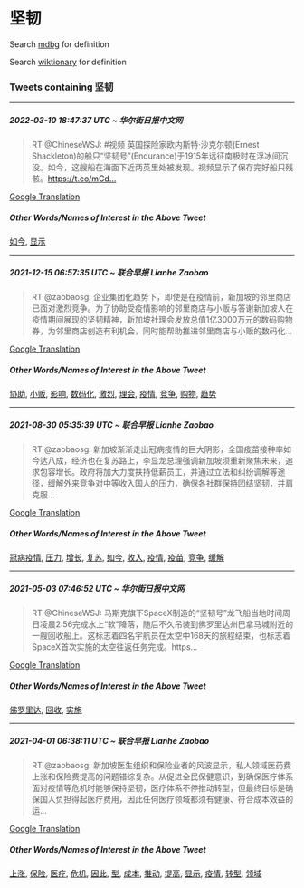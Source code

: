 # 坚韧

Search [mdbg](https://www.mdbg.net/chinese/dictionary?page=worddict&wdrst=0&wdqb=坚韧) for definition

Search [wiktionary](https://en.wiktionary.org/wiki/坚韧) for definition

### Tweets containing 坚韧

___
##### 2022-03-10 18:47:37 UTC ~ 华尔街日报中文网
> RT @ChineseWSJ: #视频 英国探险家欧内斯特·沙克尔顿(Ernest Shackleton)的船只“坚韧号”(Endurance)于1915年远征南极时在浮冰间沉没。如今，这艘船在海面下近两英里处被发现。视频显示了保存完好船只残骸。https://t.co/mCd…

[Google Translation](https://translate.google.com/?hi=en&tab=TT&sl=zh-CN&tl=en&op=translate&text=RT+%40ChineseWSJ%3A+%23%E8%A7%86%E9%A2%91+%E8%8B%B1%E5%9B%BD%E6%8E%A2%E9%99%A9%E5%AE%B6%E6%AC%A7%E5%86%85%E6%96%AF%E7%89%B9%C2%B7%E6%B2%99%E5%85%8B%E5%B0%94%E9%A1%BF%28Ernest+Shackleton%29%E7%9A%84%E8%88%B9%E5%8F%AA%E2%80%9C%E5%9D%9A%E9%9F%A7%E5%8F%B7%E2%80%9D%28Endurance%29%E4%BA%8E1915%E5%B9%B4%E8%BF%9C%E5%BE%81%E5%8D%97%E6%9E%81%E6%97%B6%E5%9C%A8%E6%B5%AE%E5%86%B0%E9%97%B4%E6%B2%89%E6%B2%A1%E3%80%82%E5%A6%82%E4%BB%8A%EF%BC%8C%E8%BF%99%E8%89%98%E8%88%B9%E5%9C%A8%E6%B5%B7%E9%9D%A2%E4%B8%8B%E8%BF%91%E4%B8%A4%E8%8B%B1%E9%87%8C%E5%A4%84%E8%A2%AB%E5%8F%91%E7%8E%B0%E3%80%82%E8%A7%86%E9%A2%91%E6%98%BE%E7%A4%BA%E4%BA%86%E4%BF%9D%E5%AD%98%E5%AE%8C%E5%A5%BD%E8%88%B9%E5%8F%AA%E6%AE%8B%E9%AA%B8%E3%80%82https%3A%2F%2Ft.co%2FmCd%E2%80%A6)
##### Other Words/Names of Interest in the Above Tweet
[如今](如今.md), [显示](显示.md)
___
##### 2021-12-15 06:57:35 UTC ~ 联合早报 Lianhe Zaobao
> RT @zaobaosg: 企业集团化趋势下，即使是在疫情前，新加坡的邻里商店已面对激烈竞争。为了协助受疫情影响的邻里商店与小贩与答谢新加坡人在疫情期间展现的坚韧精神，新加坡社理会发放总值1亿3000万元的数码购物券，为邻里商店创造有利机会，同时能帮助推进邻里商店与小贩的数码化…

[Google Translation](https://translate.google.com/?hi=en&tab=TT&sl=zh-CN&tl=en&op=translate&text=RT+%40zaobaosg%3A+%E4%BC%81%E4%B8%9A%E9%9B%86%E5%9B%A2%E5%8C%96%E8%B6%8B%E5%8A%BF%E4%B8%8B%EF%BC%8C%E5%8D%B3%E4%BD%BF%E6%98%AF%E5%9C%A8%E7%96%AB%E6%83%85%E5%89%8D%EF%BC%8C%E6%96%B0%E5%8A%A0%E5%9D%A1%E7%9A%84%E9%82%BB%E9%87%8C%E5%95%86%E5%BA%97%E5%B7%B2%E9%9D%A2%E5%AF%B9%E6%BF%80%E7%83%88%E7%AB%9E%E4%BA%89%E3%80%82%E4%B8%BA%E4%BA%86%E5%8D%8F%E5%8A%A9%E5%8F%97%E7%96%AB%E6%83%85%E5%BD%B1%E5%93%8D%E7%9A%84%E9%82%BB%E9%87%8C%E5%95%86%E5%BA%97%E4%B8%8E%E5%B0%8F%E8%B4%A9%E4%B8%8E%E7%AD%94%E8%B0%A2%E6%96%B0%E5%8A%A0%E5%9D%A1%E4%BA%BA%E5%9C%A8%E7%96%AB%E6%83%85%E6%9C%9F%E9%97%B4%E5%B1%95%E7%8E%B0%E7%9A%84%E5%9D%9A%E9%9F%A7%E7%B2%BE%E7%A5%9E%EF%BC%8C%E6%96%B0%E5%8A%A0%E5%9D%A1%E7%A4%BE%E7%90%86%E4%BC%9A%E5%8F%91%E6%94%BE%E6%80%BB%E5%80%BC1%E4%BA%BF3000%E4%B8%87%E5%85%83%E7%9A%84%E6%95%B0%E7%A0%81%E8%B4%AD%E7%89%A9%E5%88%B8%EF%BC%8C%E4%B8%BA%E9%82%BB%E9%87%8C%E5%95%86%E5%BA%97%E5%88%9B%E9%80%A0%E6%9C%89%E5%88%A9%E6%9C%BA%E4%BC%9A%EF%BC%8C%E5%90%8C%E6%97%B6%E8%83%BD%E5%B8%AE%E5%8A%A9%E6%8E%A8%E8%BF%9B%E9%82%BB%E9%87%8C%E5%95%86%E5%BA%97%E4%B8%8E%E5%B0%8F%E8%B4%A9%E7%9A%84%E6%95%B0%E7%A0%81%E5%8C%96%E2%80%A6)
##### Other Words/Names of Interest in the Above Tweet
[协助](协助.md), [小贩](小贩.md), [影响](影响.md), [数码化](数码化.md), [激烈](激烈.md), [理会](理会.md), [疫情](疫情.md), [竞争](竞争.md), [购物](购物.md), [趋势](趋势.md)
___
##### 2021-08-30 05:35:39 UTC ~ 联合早报 Lianhe Zaobao
> RT @zaobaosg: 新加坡渐渐走出冠病疫情的巨大阴影，全国疫苗接种率如今达八成，经济也在复苏路上，李显龙总理强调新加坡须重新聚焦未来，追求包容增长。政府将加大力度扶持低薪员工，并通过立法和纠纷调解等途径，缓解外来竞争对中等收入国人的压力，确保各社群保持团结坚韧，并肩克服…

[Google Translation](https://translate.google.com/?hi=en&tab=TT&sl=zh-CN&tl=en&op=translate&text=RT+%40zaobaosg%3A+%E6%96%B0%E5%8A%A0%E5%9D%A1%E6%B8%90%E6%B8%90%E8%B5%B0%E5%87%BA%E5%86%A0%E7%97%85%E7%96%AB%E6%83%85%E7%9A%84%E5%B7%A8%E5%A4%A7%E9%98%B4%E5%BD%B1%EF%BC%8C%E5%85%A8%E5%9B%BD%E7%96%AB%E8%8B%97%E6%8E%A5%E7%A7%8D%E7%8E%87%E5%A6%82%E4%BB%8A%E8%BE%BE%E5%85%AB%E6%88%90%EF%BC%8C%E7%BB%8F%E6%B5%8E%E4%B9%9F%E5%9C%A8%E5%A4%8D%E8%8B%8F%E8%B7%AF%E4%B8%8A%EF%BC%8C%E6%9D%8E%E6%98%BE%E9%BE%99%E6%80%BB%E7%90%86%E5%BC%BA%E8%B0%83%E6%96%B0%E5%8A%A0%E5%9D%A1%E9%A1%BB%E9%87%8D%E6%96%B0%E8%81%9A%E7%84%A6%E6%9C%AA%E6%9D%A5%EF%BC%8C%E8%BF%BD%E6%B1%82%E5%8C%85%E5%AE%B9%E5%A2%9E%E9%95%BF%E3%80%82%E6%94%BF%E5%BA%9C%E5%B0%86%E5%8A%A0%E5%A4%A7%E5%8A%9B%E5%BA%A6%E6%89%B6%E6%8C%81%E4%BD%8E%E8%96%AA%E5%91%98%E5%B7%A5%EF%BC%8C%E5%B9%B6%E9%80%9A%E8%BF%87%E7%AB%8B%E6%B3%95%E5%92%8C%E7%BA%A0%E7%BA%B7%E8%B0%83%E8%A7%A3%E7%AD%89%E9%80%94%E5%BE%84%EF%BC%8C%E7%BC%93%E8%A7%A3%E5%A4%96%E6%9D%A5%E7%AB%9E%E4%BA%89%E5%AF%B9%E4%B8%AD%E7%AD%89%E6%94%B6%E5%85%A5%E5%9B%BD%E4%BA%BA%E7%9A%84%E5%8E%8B%E5%8A%9B%EF%BC%8C%E7%A1%AE%E4%BF%9D%E5%90%84%E7%A4%BE%E7%BE%A4%E4%BF%9D%E6%8C%81%E5%9B%A2%E7%BB%93%E5%9D%9A%E9%9F%A7%EF%BC%8C%E5%B9%B6%E8%82%A9%E5%85%8B%E6%9C%8D%E2%80%A6)
##### Other Words/Names of Interest in the Above Tweet
[冠病疫情](冠病疫情.md), [压力](压力.md), [增长](增长.md), [复苏](复苏.md), [如今](如今.md), [收入](收入.md), [疫情](疫情.md), [疫苗](疫苗.md), [竞争](竞争.md), [缓解](缓解.md)
___
##### 2021-05-03 07:46:52 UTC ~ 华尔街日报中文网
> RT @ChineseWSJ: 马斯克旗下SpaceX制造的“坚韧号”龙飞船当地时间周日凌晨2:56完成水上“软”降落，随后不久吊装到佛罗里达州巴拿马城附近的一艘回收船上。这标志着四名宇航员在太空中168天的旅程结束，也标志着SpaceX首次实施的太空往返任务完成。https…

[Google Translation](https://translate.google.com/?hi=en&tab=TT&sl=zh-CN&tl=en&op=translate&text=RT+%40ChineseWSJ%3A+%E9%A9%AC%E6%96%AF%E5%85%8B%E6%97%97%E4%B8%8BSpaceX%E5%88%B6%E9%80%A0%E7%9A%84%E2%80%9C%E5%9D%9A%E9%9F%A7%E5%8F%B7%E2%80%9D%E9%BE%99%E9%A3%9E%E8%88%B9%E5%BD%93%E5%9C%B0%E6%97%B6%E9%97%B4%E5%91%A8%E6%97%A5%E5%87%8C%E6%99%A82%3A56%E5%AE%8C%E6%88%90%E6%B0%B4%E4%B8%8A%E2%80%9C%E8%BD%AF%E2%80%9D%E9%99%8D%E8%90%BD%EF%BC%8C%E9%9A%8F%E5%90%8E%E4%B8%8D%E4%B9%85%E5%90%8A%E8%A3%85%E5%88%B0%E4%BD%9B%E7%BD%97%E9%87%8C%E8%BE%BE%E5%B7%9E%E5%B7%B4%E6%8B%BF%E9%A9%AC%E5%9F%8E%E9%99%84%E8%BF%91%E7%9A%84%E4%B8%80%E8%89%98%E5%9B%9E%E6%94%B6%E8%88%B9%E4%B8%8A%E3%80%82%E8%BF%99%E6%A0%87%E5%BF%97%E7%9D%80%E5%9B%9B%E5%90%8D%E5%AE%87%E8%88%AA%E5%91%98%E5%9C%A8%E5%A4%AA%E7%A9%BA%E4%B8%AD168%E5%A4%A9%E7%9A%84%E6%97%85%E7%A8%8B%E7%BB%93%E6%9D%9F%EF%BC%8C%E4%B9%9F%E6%A0%87%E5%BF%97%E7%9D%80SpaceX%E9%A6%96%E6%AC%A1%E5%AE%9E%E6%96%BD%E7%9A%84%E5%A4%AA%E7%A9%BA%E5%BE%80%E8%BF%94%E4%BB%BB%E5%8A%A1%E5%AE%8C%E6%88%90%E3%80%82https%E2%80%A6)
##### Other Words/Names of Interest in the Above Tweet
[佛罗里达](佛罗里达.md), [回收](回收.md), [实施](实施.md)
___
##### 2021-04-01 06:38:11 UTC ~ 联合早报 Lianhe Zaobao
> RT @zaobaosg: 新加坡医生组织和保险业者的风波显示，私人领域医药费上涨和保险费提高的问题错综复杂。从促进全民保健意识，到确保医疗体系面对疫情等危机时能够保持坚韧，医疗体系不停推动转型，但最终目标是确保国人负担得起医疗费用，因此任何医疗领域都须有健康、符合成本效益的运…

[Google Translation](https://translate.google.com/?hi=en&tab=TT&sl=zh-CN&tl=en&op=translate&text=RT+%40zaobaosg%3A+%E6%96%B0%E5%8A%A0%E5%9D%A1%E5%8C%BB%E7%94%9F%E7%BB%84%E7%BB%87%E5%92%8C%E4%BF%9D%E9%99%A9%E4%B8%9A%E8%80%85%E7%9A%84%E9%A3%8E%E6%B3%A2%E6%98%BE%E7%A4%BA%EF%BC%8C%E7%A7%81%E4%BA%BA%E9%A2%86%E5%9F%9F%E5%8C%BB%E8%8D%AF%E8%B4%B9%E4%B8%8A%E6%B6%A8%E5%92%8C%E4%BF%9D%E9%99%A9%E8%B4%B9%E6%8F%90%E9%AB%98%E7%9A%84%E9%97%AE%E9%A2%98%E9%94%99%E7%BB%BC%E5%A4%8D%E6%9D%82%E3%80%82%E4%BB%8E%E4%BF%83%E8%BF%9B%E5%85%A8%E6%B0%91%E4%BF%9D%E5%81%A5%E6%84%8F%E8%AF%86%EF%BC%8C%E5%88%B0%E7%A1%AE%E4%BF%9D%E5%8C%BB%E7%96%97%E4%BD%93%E7%B3%BB%E9%9D%A2%E5%AF%B9%E7%96%AB%E6%83%85%E7%AD%89%E5%8D%B1%E6%9C%BA%E6%97%B6%E8%83%BD%E5%A4%9F%E4%BF%9D%E6%8C%81%E5%9D%9A%E9%9F%A7%EF%BC%8C%E5%8C%BB%E7%96%97%E4%BD%93%E7%B3%BB%E4%B8%8D%E5%81%9C%E6%8E%A8%E5%8A%A8%E8%BD%AC%E5%9E%8B%EF%BC%8C%E4%BD%86%E6%9C%80%E7%BB%88%E7%9B%AE%E6%A0%87%E6%98%AF%E7%A1%AE%E4%BF%9D%E5%9B%BD%E4%BA%BA%E8%B4%9F%E6%8B%85%E5%BE%97%E8%B5%B7%E5%8C%BB%E7%96%97%E8%B4%B9%E7%94%A8%EF%BC%8C%E5%9B%A0%E6%AD%A4%E4%BB%BB%E4%BD%95%E5%8C%BB%E7%96%97%E9%A2%86%E5%9F%9F%E9%83%BD%E9%A1%BB%E6%9C%89%E5%81%A5%E5%BA%B7%E3%80%81%E7%AC%A6%E5%90%88%E6%88%90%E6%9C%AC%E6%95%88%E7%9B%8A%E7%9A%84%E8%BF%90%E2%80%A6)
##### Other Words/Names of Interest in the Above Tweet
[上涨](上涨.md), [保险](保险.md), [医疗](医疗.md), [危机](危机.md), [因此](因此.md), [型](型.md), [成本](成本.md), [推动](推动.md), [提高](提高.md), [显示](显示.md), [疫情](疫情.md), [转型](转型.md), [领域](领域.md)
